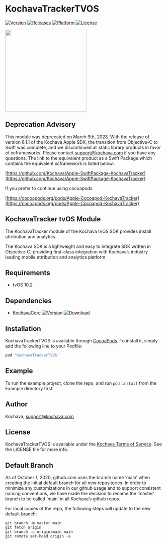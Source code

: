 # KochavaTrackerTVOS

[![Version](https://img.shields.io/cocoapods/v/KochavaTrackerTVOS.svg?style=flat)](http://cocoapods.org/pods/KochavaTrackerTVOS)
[![Releases](https://img.shields.io/github/v/release/kochava/Apple-SwiftPackage-KochavaTracker?include_prereleases&sort=semver)](https://github.com/Kochava/Apple-SwiftPackage-KochavaTracker/releases)
[![Platform](https://img.shields.io/cocoapods/p/KochavaTrackerTVOS.svg?style=flat)](http://cocoapods.org/pods/KochavaTrackerTVOS)
[![License](https://img.shields.io/cocoapods/l/KochavaTrackerTVOS.svg?style=flat)](http://cocoapods.org/pods/KochavaTrackerTVOS)

<img src="https://storage.googleapis.com/kochava-web/2016/07/Kochava-horizontal-black-800x154.png" width="260" />

## Deprecation Advisory

This module was deprecated on March 9th, 2023.  With the release of version 6.1.1 of the Kochava Apple SDK, the transition from Objective-C to Swift was complete, and we discontinued all static library products in favor of xcframeworks.  Please contact support@kochava.com if you have any questions.  The link to the equivalent product as a Swift Package which contains the equivalent xcframework is listed below:

[https://github.com/Kochava/Apple-SwiftPackage-KochavaTracker](https://github.com/Kochava/Apple-SwiftPackage-KochavaTracker)

If you prefer to continue using cocoapods:

[https://cocoapods.org/pods/Apple-Cocoapod-KochavaTracker](https://cocoapods.org/pods/Apple-Cocoapod-KochavaTracker)

## KochavaTracker tvOS Module

The KochavaTracker module of the Kochava tvOS SDK provides install attribution and analytics.

The Kochava SDK is a lightweight and easy to integrate SDK written in Objective-C, providing first-class integration with Kochava’s industry leading mobile attribution and analytics platform.

## Requirements

* tvOS 10.2

## Dependencies

* [KochavaCore](https://cocoapods.org/pods/KochavaCoreTVOS)
[![Version](https://img.shields.io/cocoapods/v/KochavaCoreTVOS.svg?style=flat)](https://cocoapods.org/pods/KochavaCoreTVOS) [![Download](https://img.shields.io/github/v/release/kochava/Apple-SwiftPackage-KochavaCore?include_prereleases&sort=semver)](https://github.com/Kochava/Apple-SwiftPackage-KochavaCore/releases)

## Installation

KochavaTrackerTVOS is available through [CocoaPods](http://cocoapods.org).
To install it, simply add the following line to your Podfile:

```ruby
pod 'KochavaTrackerTVOS'
```

## Example

To run the example project, clone the repo, and run `pod install` from the Example directory first.

## Author

Kochava, support@kochava.com

## License

KochavaTrackerTVOS is available under the [Kochava Terms of Service](https://www.kochava.com/terms-of-service/). See the LICENSE file for more info.

## Default Branch

As of October 1, 2020, github.com uses the branch name ‘main’ when creating the initial default branch for all new repositories.  In order to minimize any customizations in our github usage and to support consistent naming conventions, we have made the decision to rename the ‘master’ branch to be called ‘main’ in all Kochava’s github repos.

For local copies of the repo, the following steps will update to the new default branch:

```
git branch -m master main
git fetch origin
git branch -u origin/main main
git remote set-head origin -a
```
